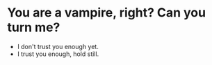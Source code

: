 # You are a vampire, right? Can you turn me?

- I don't trust you enough yet.
- I trust you enough, hold still.

